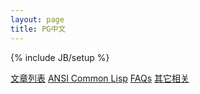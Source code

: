 ```yaml
---
layout: page
title: PG中文
---
```

{% include JB/setup %}

<a href="{{ BASE_PATH }}/lists.html">文章列表</a>
<a href="{{ BASE_PATH }}/acl.html">ANSI Common Lisp</a>
<a href="{{ BASE_PATH }}/faq.html">FAQs</a>
<a href="{{ BASE_PATH }}/relate.html">其它相关</a>
